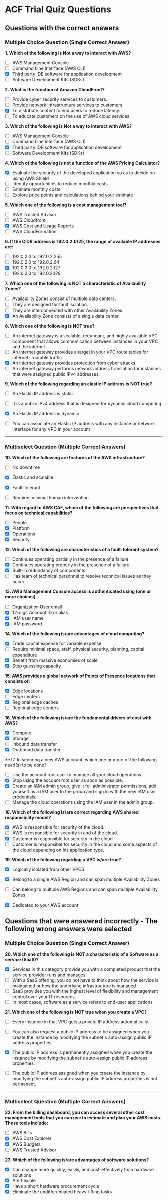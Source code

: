 # ACF Trial Quiz Questions



## Questions with the correct answers


### Multiple Choice Question (Single Correct Answer)

**1. Which of the following is Not a way to interact with AWS?**

- [ ] AWS Management Console
- [ ] Command Line Interface (AWS CLI)
- [x] Third party IDE software for application development
- [ ] Software Development Kits (SDKs)

**2. What is the function of Amazon CloudFront?**

- [ ] Provide cyber security services to customers.
- [ ] Provide network infrastructure services to customers.
- [x] To distribute content to end users to reduce latency.
- [ ] To educate customers on the use of AWS cloud services.

**3. Which of the following is Not a way to interact with AWS?**

- [ ] AWS Management Console
- [ ] Command Line Interface (AWS CLI)
- [x] Third party IDE software for application development
- [ ] Software Development Kits (SDKs)

**4. Which of the following is not a function of the AWS Pricing Calculator?**

- [x] Evaluate the security of the developed application so as to decide on using AWS Shield
- [ ] Identify opportunities to reduce monthly costs
- [ ] Estimate monthly costs
- [ ] Explore price points and calculations behind your estimate

**5. Which one of the following is a cost management tool?**

- [ ] AWS Trusted Advisor
- [ ] AWS Cloudfront
- [x] AWS Cost and Usage Reports
- [ ] AWS CloudFormation

**6. If the CIDR address is 192.0.2.0/25, the range of available IP addresses are:**

- [ ] 192.0.2.0 to 192.0.2.255
- [ ] 192.0.2.0 to 192.0.2.64
- [x] 192.0.2.0 to 192.0.2.127
- [ ] 192.0.2.0 to 192.0.2.128

**7. Which one of the following is NOT a characteristic of Availability Zones?**

- [ ] Availability Zones consist of multiple data centers.
- [ ] They are designed for fault isolation.
- [ ] They are interconnected with other Availability Zones.
- [x] An Availability Zone consists of a single data center.

**8. Which one of the following is NOT true?**

- [ ] An internet gateway is a scalable, redundant, and highly available VPC component that allows communication between instances in your VPC and the internet.
- [ ] An internet gateway provides a target in your VPC route tables for internet- routable traffic.
- [x] An internet gateway provides protection from cyber attacks.
- [ ] An internet gateway performs network address translation for instances that were assigned public IPv4 addresses.

**9. Which of the following regarding an elastic IP address is NOT true?**

- [ ] An Elastic IP address is static
- [ ] It is a public IPv4 address that is designed for dynamic cloud computing
- [x] An Elastic IP address is dynamic
- [ ] You can associate an Elastic IP address with any instance or network interface for any VPC in your account


---


### Multiselect Question (Multiple Correct Answers)

**10. Which of the following are features of the AWS infrastructure?**

- [ ] No downtime
- [x] Elastic and scalable
- [x] Fault-tolerant
- [ ] Requires minimal human intervention


**11. With regard to AWS CAF, which of the following are perspectives that focus on technical capabilities?**

- [ ] People
- [x] Platform
- [x] Operations
- [x] Security

**12. Which of the following are characteristics of a fault-tolerant system?**

- [ ] Continues operating partially in the presence of a failure
- [x] Continues operating properly in the presence of a failure
- [x] Built-in redundancy of components
- [ ] Has team of technical personnel to resolve technical issues as they occur

**13. AWS Management Console access is authenticated using (one or more choices)**

- [ ] Organization User email
- [x] 12-digit Account ID or alias
- [x] IAM user name
- [x] IAM password

**14. Which of the following is/are advantages of cloud computing?**

- [x] Trade capital expense for variable expense
- [ ] Require minimal space, staff, physical security, planning, capital expenditure
- [x] Benefit from massive economies of scale
- [x] Stop guessing capacity

**15. AWS provides a global network of Points of Presence locations that consists of:**

- [x] Edge locations
- [ ] Edge centers
- [x] Regional edge caches
- [ ] Regional edge centers

**16. Which of the following is/are the fundamental drivers of cost with AWS?**

- [x] Compute
- [x] Storage
- [ ] Inbound data transfer
- [x] Outbound data transfer

**17. In securing a new AWS account, which one or more of the following need(s) to be done?

- [ ] Use the account root user to manage all your cloud operations.
- [x] Stop using the account root user as soon as possible.
- [x] Create an IAM admin group, give it full administrator permissions, add yourself as a IAM user to the group and sign in with the new IAM user credentials.
- [ ] Manage the cloud operations using the IAM user in the admin group.

**18. Which of the following is/are correct regarding AWS shared responsibility model?**

- [x] AWS is responsible for security of the cloud.
- [ ] AWS is responsible for security in and of the cloud.
- [x] Customer is responsible for security in the cloud.
- [ ] Customer is responsible for security in the cloud and some aspects of the cloud depending on his application type.

**19. Which of the following regarding a VPC is/are true?**

- [x] Logically isolated from other VPCS
- [x] Belong to a single AWS Region and can span multiple Availability Zones
- [ ] Can belong to multiple AWS Regions and can span multiple Availability Zones
- [x] Dedicated to your AWS account






## Questions that were answered incorrectly - The following wrong answers were selected

### Multiple Choice Question (Single Correct Answer)
**20. Which one of the following is NOT a characteristic of a Software as a service (SaaS)?**

- [x] Services in this category provide you with a completed product that the service provider runs and manages
- [ ] With a SaaS offering, you do not have to think about how the service is maintained or how the underlying infrastructure is managed
- [ ] SaaS provides you with the highest level of flexibility and management control over your IT resources.
- [ ] In most cases, software as a service refers to end-user applications

**21. Which one of the following is NOT true when you create a VPC?**

- [ ] Every instance in that VPC gets a private IP address automatically.
- [ ] You can also request a public IP address to be assigned when you create the instance by modifying the subnet's auto-assign public IP address properties.
- [x] The public IP address is permanently assigned when you create the instance by modifying the subnet's auto-assign public IP address properties.
- [ ] The public IP address assigned when you create the instance by modifying the subnet's auto-assign public IP address properties is not permanent.


---


### Multiselect Question (Multiple Correct Answers)

**22. From the billing dashboard, you can access several other cost management tools that you can use to estimate and plan your AWS costs. These tools include:**

- [ ] AWS Bills
- [x] AWS Cost Explorer
- [x] AWS Budgets
- [ ] AWS Trusted Advisor

**23. Which of the following is/are advantages of software solutions?**

- [x] Can change more quickly, easily, and cost-effectively than hardware solutions
- [x] Are flexible
- [x] Have a short hardware procurement cycle
- [x] Eliminate the undifferentiated heavy-lifting tasks

